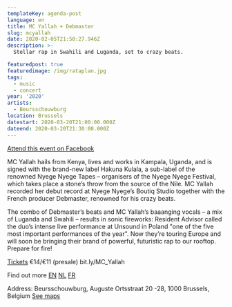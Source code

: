 ```yaml
---
templateKey: agenda-post
language: en
title: MC Yallah + Debmaster
slug: mcyallah
date: 2020-02-05T21:50:27.946Z
description: >-
  Stellar rap in Swahili and Luganda, set to crazy beats.

featuredpost: true
featuredimage: /img/rataplan.jpg
tags:
  - music
  - concert
year: '2020'
artists:
  - Beursschouwburg
location: Brussels
datestart: 2020-03-20T21:00:00.000Z
dateend: 2020-03-20T21:30:00.000Z
---
```

[Attend this event on Facebook](https://www.facebook.com/events/768651833632512/)


MC Yallah hails from Kenya, lives and works in Kampala, Uganda, and is signed with the brand-new label Hakuna Kulala, a sub-label of the renowned Nyege Nyege Tapes – organisers of the Nyege Nyege Festival, which takes place a stone’s throw from the source of the Nile. MC Yallah recorded her debut record at Nyege Nyege’s Boutiq Studio together with the French producer Debmaster, renowned for his crazy beats.

The combo of Debmaster’s beats and MC Yallah’s baaanging vocals – a mix of Luganda and Swahili – results in sonic fireworks: Resident Advisor called the duo’s intense live performance at Unsound in Poland "one of the five most important performances of the year". Now they’re touring Europe and will soon be bringing their brand of powerful, futuristic rap to our rooftop. Prepare for fire!

[Tickets](https://apps.ticketmatic.com/widgets/beursschouwburg/flow/welovewe?event=987369890439&l=en&fbclid=IwAR0wUGYmWyXGYIiYW1Km1W7cd_Dduk-ZqcdrB6TBPdLjodLjdmDhsVL23Ek#!/addtickets)
€14/€11 (presale)
bit.ly/MC_Yallah

Find out more
[EN](beursschouwburg.be/en/events/mc-yallah/)
[NL](beursschouwburg.be/nl/events/mc-yallah/)
[FR](beursschouwburg.be/fr/events/mc-yallah/)

Address: Beursschouwburg, Auguste Ortsstraat 20 -28, 1000 Brussels, Belgium
[See maps](https://goo.gl/maps/DhBu8cak4gTzckgZA)

